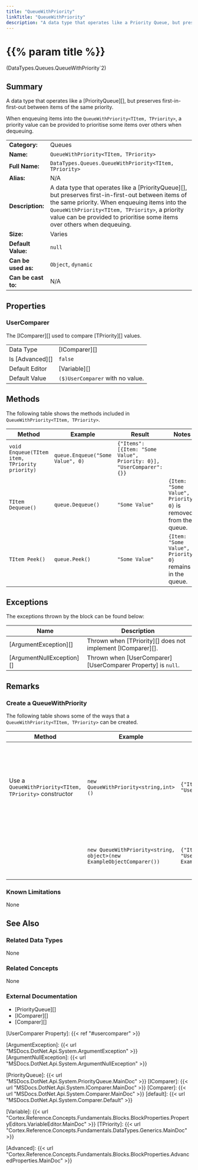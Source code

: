 ```yaml
---
title: "QueueWithPriority"
linkTitle: "QueueWithPriority"
description: "A data type that operates like a Priority Queue, but preserves FIFO between items of the same priority."
---
```


# {{% param title %}}

<p class="namespace">(DataTypes.Queues.QueueWithPriority`2)</p>

## Summary

A data type that operates like a [PriorityQueue][], but preserves first-in-first-out between items of the same priority.

When enqueuing items into the `QueueWithPriority<TItem, TPriority>`, a priority value can be provided to prioritise some items over others when dequeuing.

| | |
|-|-|
| **Category:**          | Queues                                                        |
| **Name:**              | `QueueWithPriority<TItem, TPriority>`                                           |
| **Full Name:**         | `DataTypes.Queues.QueueWithPriority<TItem, TPriority>`                          |
| **Alias:**             | N/A                                                           |
| **Description:**       | A data type that operates like a [PriorityQueue][], but preserves first-in-first-out between items of the same priority. When enqueuing items into the `QueueWithPriority<TItem, TPriority>`, a priority value can be provided to prioritise some items over others when dequeuing.|
| **Size:**              | Varies                                                        |
| **Default Value:**     | `null`                                                        |
| **Can be used as:**    | `Object`, `dynamic`                                           |
| **Can be cast to:**    | N/A                                                           |

## Properties

### UserComparer

The [IComparer][] used to compare [TPriority][] values.
  
| | |
|--------------------|---------------------------|
| Data Type | [IComparer][] |
| Is [Advanced][] | `false` |
| Default Editor | [Variable][] |
| Default Value | `($)UserComparer` with no value. |

## Methods

The following table shows the methods included in `QueueWithPriority<TItem, TPriority>`.

| Method | Example | Result | Notes |
|-|-|-|-|
| `void Enqueue(TItem item, TPriority priority)` | `queue.Enqueue("Some Value", 0)` | `{"Items": [{Item: "Some Value", Priority: 0}], "UserComparer": {}}` |  |
| `TItem Dequeue()` | `queue.Dequeue()` | `"Some Value"` | `{Item: "Some Value", Priority: 0}` is removed from the queue. |
| `TItem Peek()` | `queue.Peek()` | `"Some Value"` | `{Item: "Some Value", Priority: 0}` remains in the queue. |

## Exceptions

The exceptions thrown by the block can be found below:

| Name     | Description |
|----------|----------|
| [ArgumentException][] | Thrown when [TPriority][] does not implement [IComparer][]. |
| [ArgumentNullException][] | Thrown when [UserComparer][UserComparer Property] is `null`. |

## Remarks

### Create a QueueWithPriority

The following table shows some of the ways that a `QueueWithPriority<TItem, TPriority>` can be created.

| Method | Example | Result | Editor&nbsp;Support | Notes |
|-|-|-|-|-|
| Use a `QueueWithPriority<TItem, TPriority>` constructor | `new QueueWithPriority<string,int>()`                   | `{"Items": [], "UserComparer": {}}`            | Expression | Priority type must implement [IComparer][] because the [default][] type [Comparer][] is used to sort by priority. |
|                              | `new QueueWithPriority<string, object>(new ExampleObjectComparer())`                   | `{"Items": [], "UserComparer": Example.ObjectComparer}`            | Expression | A [Comparer][] for the priority type must be included. |

### Known Limitations

None

## See Also

### Related Data Types

None

### Related Concepts

None

### External Documentation

* [PriorityQueue][]
* [IComparer][]
* [Comparer][]

[UserComparer Property]: {{< ref "#usercomparer" >}}

[ArgumentException]: {{< url "MSDocs.DotNet.Api.System.ArgumentException" >}}
[ArgumentNullException]: {{< url "MSDocs.DotNet.Api.System.ArgumentNullException" >}}

[PriorityQueue]: {{< url "MSDocs.DotNet.Api.System.PriorityQueue.MainDoc" >}}
[IComparer]: {{< url "MSDocs.DotNet.Api.System.IComparer.MainDoc" >}}
[Comparer]: {{< url "MSDocs.DotNet.Api.System.Comparer.MainDoc" >}}
[default]: {{< url "MSDocs.DotNet.Api.System.Comparer.Default" >}}

[Variable]: {{< url "Cortex.Reference.Concepts.Fundamentals.Blocks.BlockProperties.PropertyEditors.VariableEditor.MainDoc" >}}
[TPriority]: {{< url "Cortex.Reference.Concepts.Fundamentals.DataTypes.Generics.MainDoc" >}}

[Advanced]: {{< url "Cortex.Reference.Concepts.Fundamentals.Blocks.BlockProperties.AdvancedProperties.MainDoc" >}}
